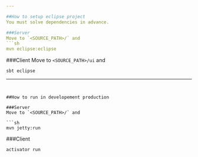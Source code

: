 ```yaml
---

##How to setup eclipse project
You must solve dependencies in advance.  

###Server
Move to `<SOURCE_PATH>/` and
```sh
mvn eclipse:eclipse
```

###Client
Move to `<SOURCE_PATH>/ui` and
```sh
sbt eclipse
```

---
```


##How to run in developement production

###Server
Move to `<SOURCE_PATH>/` and

```sh
mvn jetty:run
```

###Client
```sh
activator run
```
